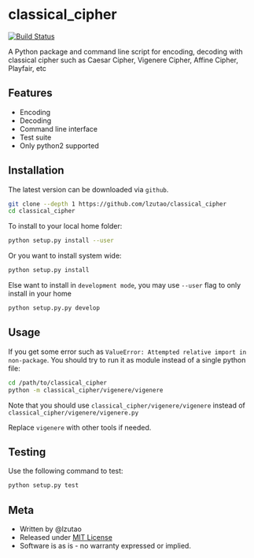 # classical_cipher

[![Build Status][travis_status]][travis_repo]

[travis_status]: https://travis-ci.com/lzutao/classical_cipher.svg?branch=master
[travis_repo]: https://travis-ci.com/lzutao/classical_cipher

A Python package and command line script for encoding,
decoding with classical cipher such as Caesar Cipher,
Vigenere Cipher, Affine Cipher, Playfair, etc

## Features

- Encoding
- Decoding
- Command line interface
- Test suite
- Only python2 supported

## Installation

The latest version can be downloaded via `github`.

```bash
git clone --depth 1 https://github.com/lzutao/classical_cipher
cd classical_cipher
```

To install to your local home folder:

```bash
python setup.py install --user
```

Or you want to install system wide:

```bash
python setup.py install
```

Else want to install in `development mode`, you may use `--user` flag to
only install in your home

```bash
python setup.py.py develop
```

## Usage

If you get some error such as `ValueError: Attempted relative import in non-package`.
You should try to run it as module instead of a single python file:

```bash
cd /path/to/classical_cipher
python -m classical_cipher/vigenere/vigenere
```

Note that you should use `classical_cipher/vigenere/vigenere` instead of
`classical_cipher/vigenere/vigenere.py`

Replace `vigenere` with other tools if needed.

## Testing

Use the following command to test:

```bash
python setup.py test
```

## Meta

- Written by @lzutao
- Released under [MIT License](LICENSE)
- Software is as is - no warranty expressed or implied.
